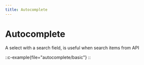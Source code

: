 ```yaml
---
title: Autocomplete
---
```

# Autocomplete

A select with a search field, is useful when search items from API

::c-example{file="autocomplete/basic"}
::
